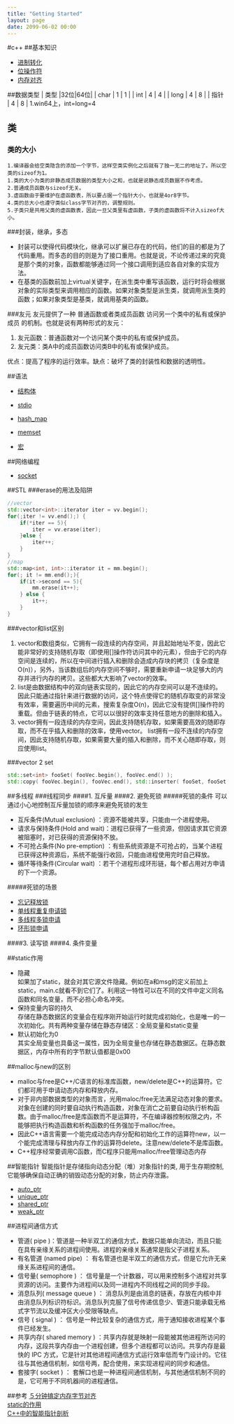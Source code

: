 ```yaml
---
title: "Getting Started"
layout: page
date: 2099-06-02 00:00
---
```


#c++
##基本知识

- [进制转化](/code::cpp::jinzhi)
- [位操作符](/code::cpp::bit)
- [内存对齐](/code::cpp::memory-align)

##数据类型
| 类型 |32位|64位|
| char | 1 | 1 |
| int | 4 | 4 |
| long | 4 | 8 |
| 指针 | 4 | 8 |
1.win64上，int=long=4 


## 类
### 类的大小
```
1.编译器会给空类隐含的添加一个字节，这样空类实例化之后就有了独一无二的地址了。所以空类的sizeof为1。
1.类的大小为类的非静态成员数据的类型大小之和，也就是说静态成员数据不作考虑。
2.普通成员函数与sizeof无关。
3.虚函数由于要维护在虚函数表，所以要占据一个指针大小，也就是4or8字节。
4.类的总大小也遵守类似class字节对齐的，调整规则。
5.子类只是共用父类的虚函数表，因此一旦父类里有虚函数，子类的虚函数将不计入sizeof大小。
```

###封装，继承，多态

- 封装可以使得代码模块化，继承可以扩展已存在的代码，他们的目的都是为了代码重用。而多态的目的则是为了接口重用。也就是说，不论传递过来的究竟是那个类的对象，函数都能够通过同一个接口调用到适应各自对象的实现方法。
- 在基类的函数前加上virtual关键字，在派生类中重写该函数，运行时将会根据对象的实际类型来调用相应的函数。如果对象类型是派生类，就调用派生类的函数；如果对象类型是基类，就调用基类的函数。

###友元
友元提供了一种 普通函数或者类成员函数 访问另一个类中的私有或保护成员 的机制。也就是说有两种形式的友元：

1. 友元函数：普通函数对一个访问某个类中的私有或保护成员。
2. 友元类：类A中的成员函数访问类B中的私有或保护成员。

优点：提高了程序的运行效率。缺点：破坏了类的封装性和数据的透明性。


##语法

- [结构体](/code::cpp::struct)
- [stdio](/code::cpp::stdio)

- [hash_map](/code::cpp::hash_map)

- [memset](/code::cpp::memset)

- [宏](/code::cpp::marco)

##网络编程

- [socket](/code::cpp::socket)

##STL
###erase的用法及陷阱
```cpp
//vector
std::vector<int>::iterator iter = vv.begin();
for(;iter != vv.end();) {
    if(*iter == 5){
        iter = vv.erase(iter);
    }else {
        iter++;
    }
}
//map
std::map<int, int>::iterator it = mm.begin();
for(; it != mm.end();){
    if(it->second == 5){
        mm.erase(it++);
    } else {
        it++;
    }
}
```
###vector和list区别

1. vector和数组类似，它拥有一段连续的内存空间，并且起始地址不变，因此它能非常好的支持随机存取（即使用[]操作符访问其中的元素），但由于它的内存空间是连续的，所以在中间进行插入和删除会造成内存块的拷贝（复杂度是O(n)），另外，当该数组后的内存空间不够时，需要重新申请一块足够大的内存并进行内存的拷贝。这些都大大影响了vector的效率。
2. list是由数据结构中的双向链表实现的，因此它的内存空间可以是不连续的。因此只能通过指针来进行数据的访问，这个特点使得它的随机存取变的非常没有效率，需要遍历中间的元素，搜索复杂度O(n)，因此它没有提供[]操作符的重载。但由于链表的特点，它可以以很好的效率支持任意地方的删除和插入。
3. vector拥有一段连续的内存空间，因此支持随机存取，如果需要高效的随即存取，而不在乎插入和删除的效率，使用vector。
list拥有一段不连续的内存空间，因此支持随机存取，如果需要大量的插入和删除，而不关心随即存取，则应使用list。

###vector 2 set
```cpp
std::set<int> fooSet( fooVec.begin(), fooVec.end() );
std::copy( fooVec.begin(), fooVec.end(), std::inserter( fooSet, fooSet.end() ) );
```


##多线程
###线程同步
####1. 互斥量
####2. 避免死锁
#####死锁的条件
可以通过小心地控制互斥量加锁的顺序来避免死锁的发生

- 互斥条件(Mutual exclusion)     ：资源不能被共享，只能由一个进程使用。
- 请求与保持条件(Hold and wait)：进程已获得了一些资源，但因请求其它资源被阻塞时，对已获得的资源保持不放。
- 不可抢占条件(No pre-emption)    ：有些系统资源是不可抢占的，当某个进程已获得这种资源后，系统不能强行收回，只能由进程使用完时自己释放。
- 循环等待条件(Circular wait)     ：若干个进程形成环形链，每个都占用对方申请的下一个资源。

#####死锁的场景

- [忘记释放锁](/code::cpp::lock)
- [单线程重复申请锁](/code::cpp::lock)
- [多线程多锁申请](/code::cpp::lock)
- [环形锁申请](/code::cpp::lock)

####3. 读写锁
####4. 条件变量

##static作用

- 隐藏  
如果加了static，就会对其它源文件隐藏。例如在a和msg的定义前加上static，main.c就看不到它们了。利用这一特性可以在不同的文件中定义同名函数和同名变量，而不必担心命名冲突。
- 保持变量内容的持久  
存储在静态数据区的变量会在程序刚开始运行时就完成初始化，也是唯一的一次初始化。共有两种变量存储在静态存储区：全局变量和static变量
- 默认初始化为0  
其实全局变量也具备这一属性，因为全局变量也存储在静态数据区。在静态数据区，内存中所有的字节默认值都是0x00

##malloc与new的区别

- malloc与free是C++/C语言的标准库函数，new/delete是C++的运算符。它们都可用于申请动态内存和释放内存。 
- 对于非内部数据类型的对象而言，光用maloc/free无法满足动态对象的要求。对象在创建的同时要自动执行构造函数，对象在消亡之前要自动执行析构函数。由于malloc/free是库函数而不是运算符，不在编译器控制权限之内，不能够把执行构造函数和析构函数的任务强加于malloc/free。 
- 因此C++语言需要一个能完成动态内存分配和初始化工作的运算符new，以一个能完成清理与释放内存工作的运算符delete。注意new/delete不是库函数。 
- C++程序经常要调用C函数，而C程序只能用malloc/free管理动态内存

##智能指针
智能指针是存储指向动态分配（堆）对象指针的类, 用于生存期控制, 它能够确保自动正确的销毁动态分配的对象，防止内存泄露。

- [auto_ptr](/code::cpp::ptr)
- [unique_ptr](/code::cpp::ptr)
- [shared_ptr](/code::cpp::ptr)
- [weak_ptr](/code::cpp::ptr)

##进程间通信方式

- 管道( pipe )：管道是一种半双工的通信方式，数据只能单向流动，而且只能在具有亲缘关系的进程间使用。进程的亲缘关系通常是指父子进程关系。
- 有名管道 (named pipe) ： 有名管道也是半双工的通信方式，但是它允许无亲缘关系进程间的通信。
- 信号量( semophore ) ： 信号量是一个计数器，可以用来控制多个进程对共享资源的访问。主要作为进程间以及同一进程内不同线程之间的同步手段。
- 消息队列( message queue ) ： 消息队列是由消息的链表，存放在内核中并由消息队列标识符标识。消息队列克服了信号传递信息少、管道只能承载无格式字节流以及缓冲区大小受限等缺点。
- 信号 ( signal ) ： 信号是一种比较复杂的通信方式，用于通知接收进程某个事件已经发生。
- 共享内存( shared memory ) ：共享内存就是映射一段能被其他进程所访问的内存，这段共享内存由一个进程创建，但多个进程都可以访问。共享内存是最快的 IPC 方式，它是针对其他进程间通信方式运行效率低而专门设计的。它往往与其他通信机制，如信号两，配合使用，来实现进程间的同步和通信。
- 套接字( socket ) ： 套解口也是一种进程间通信机制，与其他通信机制不同的是，它可用于不同机器间的进程通信。

##参考
[５分钟搞定内存字节对齐](http://blog.csdn.net/hairetz/article/details/4084088)  
[static的作用](http://www.cnblogs.com/dc10101/archive/2007/08/22/865556.html)   
[C++中的智能指针剖析](http://zheming.wang/czhong-de-zhi-neng-zhi-zhen-pou-xi.html)